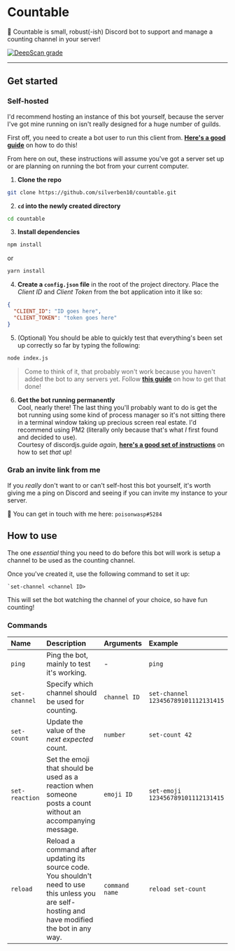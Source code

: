 # Countable
🤖 Countable is small, robust(-ish) Discord bot to support and manage a counting channel in your server!

[![DeepScan grade](https://deepscan.io/api/teams/11357/projects/14263/branches/260846/badge/grade.svg)](https://deepscan.io/dashboard#view=project&tid=11357&pid=14263&bid=260846)

***

## Get started
### Self-hosted
I'd recommend hosting an instance of this bot yourself, because the server I've got mine running on isn't really designed for a huge number of guilds.

First off, you need to create a bot user to run this client from. [**Here's a good guide**](https://discordjs.guide/preparations/setting-up-a-bot-application.html) on how to do this!

From here on out, these instructions will assume you've got a server set up or are planning on running the bot from your current computer.

1. **Clone the repo**
```zsh
git clone https://github.com/silverben10/countable.git
```

2. **`cd` into the newly created directory**
```zsh
cd countable
```

3. **Install dependencies**
```zsh
npm install
```
or
```zsh
yarn install
```

4. **Create a `config.json` file** in the root of the project directory. Place the *Client ID* and *Client Token* from the bot application into it like so:
```json
{
  "CLIENT_ID": "ID goes here",
  "CLIENT_TOKEN": "token goes here"
}
```

5. (Optional) You should be able to quickly test that everything's been set up correctly so far by typing the following:
```zsh
node index.js
```
> Come to think of it, that probably won't work because you haven't added the bot to any servers yet. Follow [**this guide**](https://discordjs.guide/preparations/adding-your-bot-to-servers.html) on how to get that done!

6. **Get the bot running permanently**  
Cool, nearly there! The last thing you'll probably want to do is get the bot running using some kind of process manager so it's not sitting there in a terminal window taking up precious screen real estate. I'd recommend using PM2 (literally only because that's what *I* first found and decided to use).  
Courtesy of discordjs.guide *again*, [**here's a good set of instructions**](https://discordjs.guide/improving-dev-environment/pm2.html#installation) on how to set *that* up!

### Grab an invite link from me
If you *really* don't want to or can't self-host this bot yourself, it's worth giving me a ping on Discord and seeing if you can invite my instance to your server.

💬 You can get in touch with me here: `poisonwasp#5284`

## How to use
The one *essential* thing you need to do before this bot will work is setup a channel to be used as the counting channel.

Once you've created it, use the following command to set it up:

```
`set-channel <channel ID>
```

This will set the bot watching the channel of your choice, so have fun counting!

### Commands
| Name           | Description                                                                                                                                       | Arguments      | Example                             |
| :------------- | :------------------------------------------------------------------------------------------------------------------------------------------------ | :------------- | :---------------------------------- |
| `ping`         | Ping the bot, mainly to test it's working.                                                                                                        | -              | `ping`                              |
| `set-channel`  | Specify which channel should be used for counting.                                                                                                | `channel ID`   | `set-channel 123456789101112131415` |
| `set-count`    | Update the value of the *next expected* count.                                                                                                    | `number`       | `set-count 42`                      |
| `set-reaction` | Set the emoji that should be used as a reaction when someone posts a count without an accompanying message.                                       | `emoji ID`     | `set-emoji 123456789101112131415`   |
| `reload`       | Reload a command after updating its source code. You shouldn't need to use this unless you are self-hosting and have modified the bot in any way. | `command name` | `reload set-count`                  |
